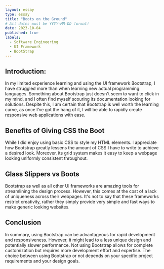 ```yaml
---
layout: essay
type: essay
title: "Boots on the Ground"
# All dates must be YYYY-MM-DD format!
date: 2023-10-04
published: true
labels:
  - Software Engineering
  - UI Framework
  - BootStrap
---
```

## Introduction:
In my limited experience learning and using the UI framework Bootstrap, I have struggled more than when learning new actual programming languages. Something about Bootstrap just doesn't seem to want to click in my mind, and I often find myself scouring its documentation looking for solutions. Despite this, I am certain that Bootstrap is well worth the learning curve, as once I’ve got the hang of it, I will be able to rapidly create responsive web applications with ease. 


## Benefits of Giving CSS the Boot 
While I did enjoy using basic CSS to style my HTML elements. I appreciate how Bootstrap greatly lessens the amount of CSS I have to write to achieve a desired look. Moreover, its grid system makes it easy to keep a webpage looking uniformly consistent throughout. 

## Glass Slippers vs Boots
Bootstrap as well as all other UI frameworks are amazing tools for streamlining the design process. However, this comes at the cost of a lack of uniqueness across their webpages. It's not to say that these frameworks restrict creativity, rather they simply provide very simple and fast ways to make generic looking websites. 

## Conclusion
In summary, using Bootstrap can be advantageous for rapid development and responsiveness. However, it might lead to a less unique design and potentially slower performance. Not using Bootstrap allows for complete customization but requires more development effort and expertise. The choice between using Bootstrap or not depends on your specific project requirements and your design goals.


